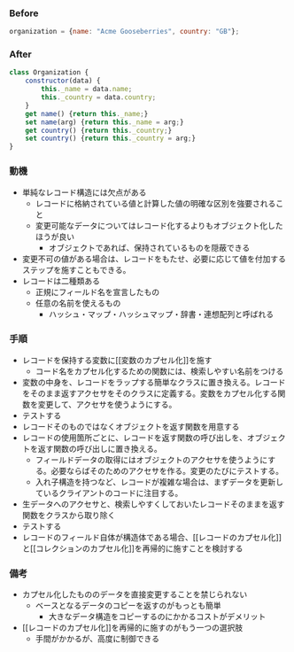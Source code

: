 ### Before

```javascript
organization = {name: "Acme Gooseberries", country: "GB"};
```

### After

```javascript
class Organization {
	constructor(data) {
		this._name = data.name;
		this._country = data.country;
	}
	get name() {return this._name;}
	set name(arg) {return this._name = arg;}
	get country() {return this._country;}
	set country() {return this._country = arg;}
}
```

### 動機

- 単純なレコード構造には欠点がある
	- レコードに格納されている値と計算した値の明確な区別を強要されること
	- 変更可能なデータについてはレコード化するよりもオブジェクト化したほうが良い
		- オブジェクトであれば、保持されているものを隠蔽できる
- 変更不可の値がある場合は、レコードをもたせ、必要に応じて値を付加するステップを施すこともできる。
- レコードは二種類ある
	- 正規にフィールド名を宣言したもの
	- 任意の名前を使えるもの
		- ハッシュ・マップ・ハッシュマップ・辞書・連想配列と呼ばれる

### 手順

- レコードを保持する変数に[[変数のカプセル化]]を施す
	- コード名をカプセル化するための関数には、検索しやすい名前をつける
- 変数の中身を、レコードをラップする簡単なクラスに置き換える。レコードをそのまま返すアクセサをそのクラスに定義する。変数をカプセル化する関数を変更して、アクセサを使うようにする。
- テストする
- レコードそのものではなくオブジェクトを返す関数を用意する
- レコードの使用箇所ごとに、レコードを返す関数の呼び出しを、オブジェクトを返す関数の呼び出しに置き換える。
	- フィールドデータの取得にはオブジェクトのアクセサを使うようにする。必要ならばそのためのアクセサを作る。変更のたびにテストする。
	- 入れ子構造を持つなど、レコードが複雑な場合は、まずデータを更新しているクライアントのコードに注目する。
- 生データへのアクセサと、検索しやすくしておいたレコードそのままを返す関数をクラスから取り除く
- テストする
- レコードのフィールド自体が構造体である場合、[[レコードのカプセル化]]と[[コレクションのカプセル化]]を再帰的に施すことを検討する

### 備考

- カプセル化したもののデータを直接変更することを禁じられない
	- ベースとなるデータのコピーを返すのがもっとも簡単
		- 大きなデータ構造をコピーするのにかかるコストがデメリット
- [[レコードのカプセル化]]を再帰的に施すのがもう一つの選択肢
	- 手間がかかるが、高度に制御できる
